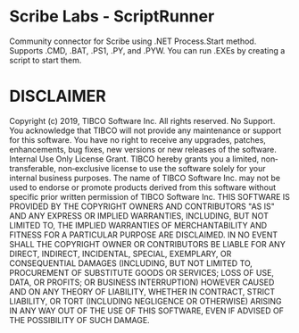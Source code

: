 # Scribe Labs - ScriptRunner
Community connector for Scribe using .NET Process.Start method. Supports .CMD, .BAT, .PS1, .PY, and .PYW. You can run .EXEs by creating a script to start them.

# DISCLAIMER
Copyright (c) 2019, TIBCO Software Inc. All rights reserved.
No Support. You acknowledge that TIBCO will not provide any maintenance or support for this software. You have no right to receive any upgrades, patches, enhancements, bug fixes, new versions or new releases of the software.
Internal Use Only License Grant. TIBCO hereby grants you a limited, non‐transferable, non‐exclusive license to use the software solely for your internal business purposes. The name of TIBCO Software Inc. may not be used to endorse or promote products derived from this software without specific prior written permission of TIBCO Software Inc.
THIS SOFTWARE IS PROVIDED BY THE COPYRIGHT OWNERS AND CONTRIBUTORS "AS IS" AND ANY EXPRESS OR IMPLIED WARRANTIES, INCLUDING, BUT NOT LIMITED TO, THE IMPLIED WARRANTIES OF MERCHANTABILITY AND FITNESS FOR A PARTICULAR PURPOSE ARE DISCLAIMED. IN NO EVENT SHALL THE COPYRIGHT OWNER OR CONTRIBUTORS BE LIABLE FOR ANY DIRECT, INDIRECT, INCIDENTAL, SPECIAL, EXEMPLARY, OR CONSEQUENTIAL DAMAGES (INCLUDING, BUT NOT LIMITED TO, PROCUREMENT OF SUBSTITUTE GOODS OR SERVICES; LOSS OF USE, DATA, OR PROFITS; OR BUSINESS INTERRUPTION) HOWEVER CAUSED AND ON ANY THEORY OF LIABILITY, WHETHER IN CONTRACT, STRICT LIABILITY, OR TORT (INCLUDING NEGLIGENCE OR OTHERWISE) ARISING IN ANY WAY OUT OF THE USE OF THIS SOFTWARE, EVEN IF ADVISED OF THE POSSIBILITY OF SUCH DAMAGE.
